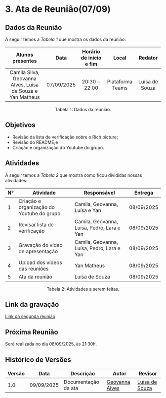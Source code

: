 # 3. Ata de Reunião(07/09)

## Dados da Reunião

A seguir temos a <i>Tabela 1</i> que mostra os dados da reunião:

|                                     Alunos presentes                                     |    Data    | Horário de inicio e fim |      Local       | Redator |
| :--------------------------------------------------------------------------------------: | :--------: | :---------------------: | :--------------: | :--------------: |
| Camila Silva, Geovanna Alves, Luísa de Souza e Yan Matheus | 07/09/2025 |      20:30 - 22:00      | Plataforma Teams | Luísa de Souza |
<figcaption align="center">Tabela 1: Dados da reunião.</figcaption>

## Objetivos

- Revisão da lista de verificação sobre o Rich picture;
- Revisão do README;e
- Criação e organização do Youtube do grupo.


## Atividades

A seguir temos a <i>Tabela 2</i> que mostra como ficou divididas nossas atividades:

| N°| Atividade | Responsável | Entrega |
| ---- | ---- | ---- | ---- | 
| 1 | Criação e organização do Youtube do grupo | Camila, Geovanna, Luísa e Yan | 08/09/2025 |
| 2 | Revisar lista de verificação | Camila, Geovanna, Luísa, Pedro, Lara e Yan | 08/09/2025 |
| 3|  Gravação do vídeo de apresentação|  Camila, Geovanna, Luísa, Pedro, Lara e Yan | 08/09/2025|
| 4| Upload dos vídeos das reuniões | Yan Matheus| 08/09/2025|
| 5| Ata da reunião | Luísa de Souza | 08/09/2025|
<figcaption align="center">Tabela 2: Atividades a serem feitas.</figcaption>

## Link da gravação

[Link da segunda reunião]()

## Próxima Reunião

Será realizada no dia 08/09/2025, às 21:30h.

## Histórico de Versões
| Versão | Data       | Descrição           | Autor                                                     | Revisor                                                
|--------|------------|-------------------|-----------------------------------------------------------|--------------------------------------------------------|
| 1.0    | 09/09/2025 | Documentação da ata | [Geovanna Alves](https://github.com/GeovannaUmbelino)     | [Luísa de Souza](https://github.com/luisa12ll)       |
